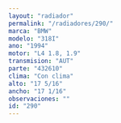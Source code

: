 ```yaml
---
layout: "radiador"
permalink: "/radiadores/290/"
marca: "BMW"
modelo: "318I"
ano: "1994"
motor: "L4 1.8, 1.9"
transmision: "AUT"
parte: "432610"
clima: "Con clima"
alto: "17 5/16"
ancho: "17 1/16"
observaciones: ""
id: "290"
---
```


